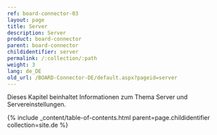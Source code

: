 ```yaml
---
ref: board-connector-03
layout: page
title: Server
description: Server
product: board-connector
parent: board-connector
childidentifier: server
permalink: /:collection/:path
weight: 3
lang: de_DE
old_url: /BOARD-Connector-DE/default.aspx?pageid=server
---
```


Dieses Kapitel beinhaltet Informationen zum Thema Server und Servereinstellungen.

{% include _content/table-of-contents.html parent=page.childidentifier collection=site.de %}